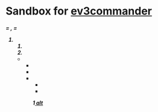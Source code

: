 # Sandbox for [ev3commander](https://github.com/ev3commander)
_<i>_ *<i>* **<b>** __<b>__ [<a>](href) 
<b> = <strong>, <i> = <emp>
1. <ol>
2. <li>

- <ul>
- <li>

* <ul>
* <li>

1[<img> alt](src)
